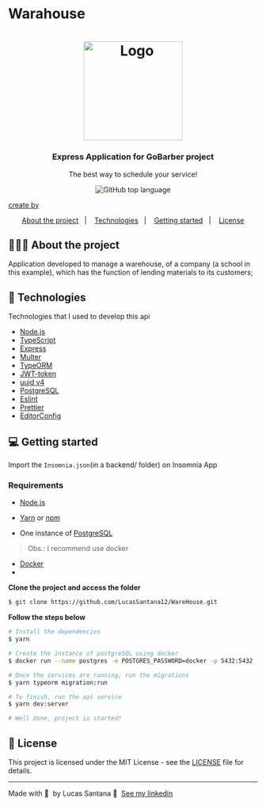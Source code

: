 # Warahouse




<h1 align="center">
  <img alt="Logo" src="https://res.cloudinary.com/dfas3xwca/image/upload/v1618933718/samples/logoFucapi_szeegx.svg" width="200px">
</h1>

<h3 align="center">
  Express Application for GoBarber project
</h3>

<p align="center">The best way to schedule your service!</p>

<p align="center">
  <img alt="GitHub top language" src="https://img.shields.io/github/languages/top/EliasGcf/gobarber-api?color=%23FF9000">

  <a href="https://www.linkedin.com/in/lucas-da-silva-santana-00965017b/" target="_blank" rel="noopener noreferrer">
  <p>create by</p>
  </a>
</p>

<p align="center">
  <a href="#%EF%B8%8F-about-the-project">About the project</a>&nbsp;&nbsp;&nbsp;|&nbsp;&nbsp;&nbsp;
  <a href="#-technologies">Technologies</a>&nbsp;&nbsp;&nbsp;|&nbsp;&nbsp;&nbsp;
  <a href="#-getting-started">Getting started</a>&nbsp;&nbsp;&nbsp;|&nbsp;&nbsp;&nbsp;
  <a href="#-license">License</a>
</p>


## 💇🏻‍♂️ About the project

Application developed to manage a warehouse, of a company (a school in this example), which has the function of lending materials to its customers;

## 🚀 Technologies

Technologies that I used to develop this api

- [Node.js](https://nodejs.org/en/)
- [TypeScript](https://www.typescriptlang.org/)
- [Express](https://expressjs.com/pt-br/)
- [Multer](https://github.com/expressjs/multer)
- [TypeORM](https://typeorm.io/#/)
- [JWT-token](https://jwt.io/)
- [uuid v4](https://github.com/thenativeweb/uuidv4/)
- [PostgreSQL](https://www.postgresql.org/)
- [Eslint](https://eslint.org/)
- [Prettier](https://prettier.io/)
- [EditorConfig](https://editorconfig.org/)

## 💻 Getting started

Import the `Insomnia.json`(in a backend/ folder) on Insomnia App

### Requirements

- [Node.js](https://nodejs.org/en/)
- [Yarn](https://classic.yarnpkg.com/) or [npm](https://www.npmjs.com/)

- One instance of [PostgreSQL](https://www.postgresql.org/)

> Obs.: I recommend use docker
- [Docker](https://www.docker.com/get-started)
- 
**Clone the project and access the folder**

```bash
$ git clone https://github.com/LucasSantana12/WareHouse.git 
```

**Follow the steps below**

```bash
# Install the dependencies
$ yarn

# Create the instance of postgreSQL using docker
$ docker run --name postgres -e POSTGRES_PASSWORD=docker -p 5432:5432 -d postgres

# Once the services are running, run the migrations
$ yarn typeorm migration:run

# To finish, run the api service
$ yarn dev:server

# Well done, project is started!
```


## 📝 License

This project is licensed under the MIT License - see the [LICENSE](LICENSE) file for details.

---

Made with 💜 &nbsp;by Lucas Santana 👋 &nbsp;[See my linkedin](https://www.linkedin.com/in/lucas-da-silva-santana-00965017b/)
